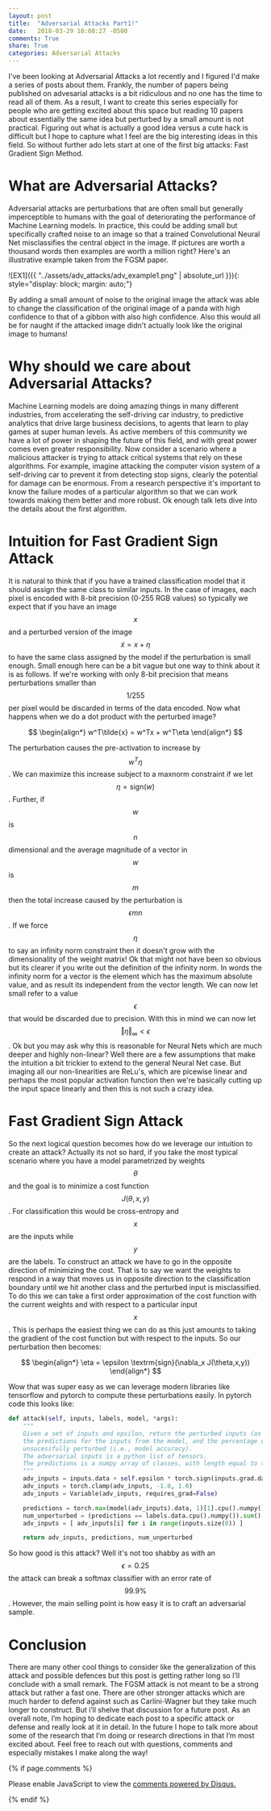 ```yaml
---
layout: post
title:  "Adversarial Attacks Part1!"
date:   2018-03-29 10:08:27 -0500
comments: True
share: True
categories: Adversarial Attacks
---
```


I've been looking at Adversarial Attacks a lot recently and I figured I'd make
a series of posts about them. Frankly, the number of papers being published on
advesarial attacks is a bit ridiculous and no one has the time to read all of
them. As a result, I want to create this series especially for people who are
getting excited about this space but reading 10 papers about essentially the
same idea but perturbed by a small amount is not practical. Figuring out what is actually
a good idea versus a cute hack is difficult but I hope to capture what I feel
are the big interesting ideas in this field. So without further ado lets start
at one of the first big attacks: Fast Gradient Sign Method.

# What are Adversarial Attacks?
Adversarial attacks are perturbations that are often small but generally
imperceptible to humans with the goal of deteriorating the performance of
Machine Learning models. In practice, this could be adding small but
specifically crafted noise to an image so that a trained Convolutional Neural
Net misclassifies the central object in the image. If pictures are worth a
thousand words then examples are worth a million right? Here's an illustrative example taken
from the FGSM paper.

![EX1]({{ "../assets/adv_attacks/adv_example1.png" | absolute_url }}){: style="display: block; margin: auto;"}

By adding a small amount of noise to the original image the attack was able to
change the classification of the original image of a panda with high confidence
to that of a gibbon with also high confidence. Also this would all be for
naught if the attacked image didn't actually look like the original image to
humans!

# Why should we care about Adversarial Attacks?
Machine Learning models are doing amazing things in many different industries,
from accelerating the self-driving car industry, to predictive analytics that drive
large business decisions, to agents that learn to play games at super human levels.
As active members of this community we have a lot of power in shaping the future
of this field, and with great power comes even greater responsibility. Now consider a
scenario where a malicious attacker is trying to attack
critical systems that rely on these algorithms. For example, imagine attacking
the computer vision system of a self-driving car to prevent it from detecting
stop signs, clearly the potential for damage can be enormous. From a research
perspective it's important to know the failure modes of a particular algorithm
so that we can work towards making them better and more robust. Ok enough talk
lets dive into the details about the first algorithm.

# Intuition for Fast Gradient Sign Attack
It is natural to think that if you have a trained classification model that it
should assign the same class to similar inputs. In the case of images, each
pixel is encoded with 8-bit precision (0-255 RGB values) so typically we expect
that if you have an image $$x$$ and a perturbed version of the image $$\tilde{x} = x + \eta$$
to have the same class assigned by the model if the perturbation is small enough.
Small enough here can be a bit vague but one way to think about it is as
follows. If we're working with only 8-bit precision that means perturbations
smaller than $$1/255$$ per pixel would be discarded in terms of the data
encoded. Now what happens when we do a dot product with the perturbed image?


$$
\begin{align*}
    w^T\tilde{x} = w^Tx + w^T\eta
\end{align*}
$$



The perturbation causes the pre-activation to increase by $$w^T\eta$$. We can
maximize this increase subject to a maxnorm constraint if we let $$\eta =
\textrm{sign}(w) $$. Further, if $$w$$ is $$n$$ dimensional and the average magnitude of
a vector in $$w$$ is $$m$$ then the total increase caused by the perturbation
is $$\epsilon m n$$. If we force $$\eta$$ to say an infinity norm constraint then it doesn't
grow with the dimensionality of the weight matrix! Ok that might not have been
so obvious but its clearer if you write out the definition of the infinity
norm. In words the infinity norm for a vector is the element which has the
maximum absolute value, and as result its independent from the vector length. We can now let small refer
to a value $$\epsilon$$ that would be discarded due to precision. With this in mind we can now
let $$\Vert  \eta \Vert_{\infty} < \epsilon $$. Ok but you may ask why this
is reasonable for Neural Nets which are much deeper and highly non-linear? Well
there are a few assumptions that make the intuition a bit trickier to extend to
the general Neural Net case. But imaging all our non-linearities are ReLu's,
which are picewise linear and perhaps the most popular activation function
then we're basically cutting up the input space linearly and then this is not
such a crazy idea.

# Fast Gradient Sign Attack
So the next logical question becomes how do we leverage our intuition to create
an attack? Actually its not so hard, if you take the most typical scenario
where you have a model parametrized by weights $$ \theta $$ and the goal is to
minimize a cost function $$ J(\theta,x,y) $$. For classification this would be
cross-entropy and $$x$$ are the inputs while $$y$$ are the labels. To construct
an attack we have to go in the opposite direction of minimizing the cost. That
is to say we want the weights to respond in a way that moves us in opposite
direction to the classification boundary until we hit another class and the
perturbed input is misclassified. To do this we can take a first order
approximation of the cost function with the current weights and with respect to
a particular input $$x$$. This is perhaps the easiest thing we can do as this
just amounts to taking the gradient of the cost function but with respect to
the inputs. So our perturbation then becomes:


$$
\begin{align*}
    \eta = \epsilon \textrm{sign}(\nabla_x J(\theta,x,y))
\end{align*}
$$

Wow that was super easy as we can leverage modern libraries like tensorflow and
pytorch to compute these perturbations easily. In pytorch code this looks like:

~~~ python
def attack(self, inputs, labels, model, *args):
    """
    Given a set of inputs and epsilon, return the perturbed inputs (as Variable objects),
    the predictions for the inputs from the model, and the percentage of inputs
    unsucessfully perturbed (i.e., model accuracy).
    The adversarial inputs is a python list of tensors.
    The predictions is a numpy array of classes, with length equal to the number of inputs.
    """
    adv_inputs = inputs.data + self.epsilon * torch.sign(inputs.grad.data)
    adv_inputs = torch.clamp(adv_inputs, -1.0, 1.0)
    adv_inputs = Variable(adv_inputs, requires_grad=False)

    predictions = torch.max(model(adv_inputs).data, 1)[1].cpu().numpy()
    num_unperturbed = (predictions == labels.data.cpu().numpy()).sum()
    adv_inputs = [ adv_inputs[i] for i in range(inputs.size(0)) ]

    return adv_inputs, predictions, num_unperturbed
~~~
So how good is this attack? Well it's not too shabby as with an $$\epsilon=0.25$$ the attack can
break a softmax classifier with an error rate of $$99.9\%$$. However, the main selling point is how easy it is to craft
an adversarial sample.

# Conclusion
There are many other cool things to consider like the generalization of this attack and possible defences but this post is getting rather long so I’ll conclude with a small remark. The FGSM attack is not meant to be a strong attack but rather a fast one. There are other stronger attacks which are much harder to defend against such as Carlini-Wagner but they take much longer to construct. But i’ll shelve that discussion for a future post. As an overall note, I’m hoping to dedicate each post to a specific attack or defense and really look at it in detail. In the future I hope to talk more about some of the research that I’m doing or research directions in that I’m most excited about. Feel free to reach out with questions, comments and especially mistakes I make along the way!


{% if page.comments %}

<div id="disqus_thread"></div>
<script>

/**
*  RECOMMENDED CONFIGURATION VARIABLES: EDIT AND UNCOMMENT THE SECTION BELOW TO INSERT DYNAMIC VALUES FROM YOUR PLATFORM OR CMS.
*  LEARN WHY DEFINING THESE VARIABLES IS IMPORTANT: https://disqus.com/admin/universalcode/#configuration-variables*/
/*
var disqus_config = function () {
this.page.url = PAGE_URL;  // Replace PAGE_URL with your page's canonical URL variable
this.page.identifier = PAGE_IDENTIFIER; // Replace PAGE_IDENTIFIER with your page's unique identifier variable
};
*/
(function() { // DON'T EDIT BELOW THIS LINE
var d = document, s = d.createElement('script');
s.src = 'https://joeybose.disqus.com/embed.js';
s.setAttribute('data-timestamp', +new Date());
(d.head || d.body).appendChild(s);
})();
</script>
<noscript>Please enable JavaScript to view the <a href="https://disqus.com/?ref_noscript">comments powered by Disqus.</a></noscript>

{% endif %}
